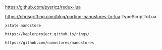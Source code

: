 https://github.com/pyericz/redux-lua

https://chrisgriffing.com/blog/porting-nanostores-to-lua
    TypeScriptToLua.

    xstate nanostore
    
    https://keplerproject.github.io/rings/

    https://github.com/nanostores/nanostores

